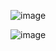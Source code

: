 
![image](https://user-images.githubusercontent.com/63831506/156871553-d6a5cfae-7d59-4ca1-9c61-be4edc4da4af.png)

![image](https://user-images.githubusercontent.com/63831506/156871569-f0dfbec0-3a84-4dfd-968a-5e3c1b8c3481.png)
